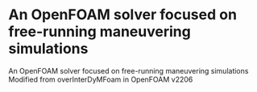 # An OpenFOAM solver focused on free-running maneuvering simulations
An OpenFOAM solver focused on free-running maneuvering simulations
Modified from overInterDyMFoam in OpenFOAM v2206
